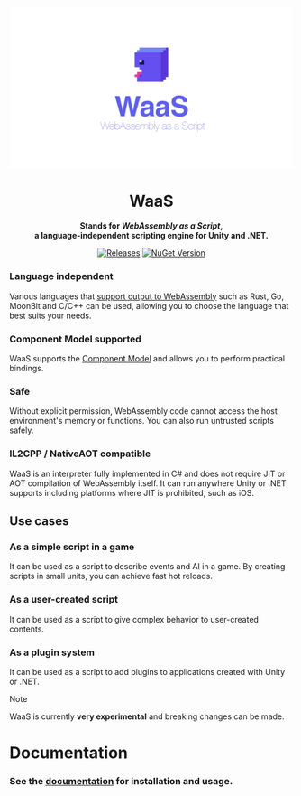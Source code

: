 <div align="center">

<img src="docs/static/img/social-t.svg">

<h1>WaaS</h1>

<p>
<strong>
Stands for <i>WebAssembly as a Script</i>, <br>a language-independent scripting engine for Unity and .NET.
</strong>
</p>

[![Releases](https://img.shields.io/github/release/ruccho/WaaS.svg)](https://github.com/ruccho/WaaS/releases)
[![NuGet Version](https://img.shields.io/nuget/v/WaaS.svg)](https://www.nuget.org/packages/WaaS)

</div>

### Language independent

Various languages that [support output to WebAssembly](https://github.com/appcypher/awesome-wasm-langs) such as Rust, Go, MoonBit and C/C++ can be used, allowing you to choose the language that best suits your needs.

### Component Model supported

WaaS supports the [Component Model](https://component-model.bytecodealliance.org/) and allows you to perform practical bindings.

### Safe

Without explicit permission, WebAssembly code cannot access the host environment's memory or functions.
You can also run untrusted scripts safely.

### IL2CPP / NativeAOT compatible

WaaS is an interpreter fully implemented in C# and does not require JIT or AOT compilation of WebAssembly itself. It can run anywhere Unity or .NET supports including platforms where JIT is prohibited, such as iOS.

## Use cases

### As a simple script in a game

It can be used as a script to describe events and AI in a game.
By creating scripts in small units, you can achieve fast hot reloads.

### As a user-created script

It can be used as a script to give complex behavior to user-created contents.

### As a plugin system

It can be used as a script to add plugins to applications created with Unity or .NET.

> [!NOTE]
> WaaS is currently **very experimental** and breaking changes can be made.

# Documentation

### See the [documentation](https://ruccho.com/WaaS) for installation and usage.